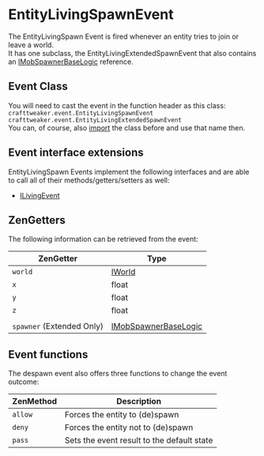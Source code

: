 # EntityLivingSpawnEvent

The EntityLivingSpawn Event is fired whenever an entity tries to join or leave a world.  
It has one subclass, the EntityLivingExtendedSpawnEvent that also contains an [IMobSpawnerBaseLogic](/Vanilla/TileEntity/IMobSpawnerBaseLogic) reference.  

## Event Class
You will need to cast the event in the function header as this class:  
`crafttweaker.event.EntityLivingSpawnEvent`  
`crafttweaker.event.EntityLivingExtendedSpawnEvent`  
You can, of course, also [import](/AdvancedFunctions/Import/) the class before and use that name then.

## Event interface extensions
EntityLivingSpawn Events implement the following interfaces and are able to call all of their methods/getters/setters as well:

- [ILivingEvent](/Vanilla/Events/Events/ILivingEvent/)


## ZenGetters
The following information can be retrieved from the event:

| ZenGetter                 | Type                                                               |
|---------------------------|--------------------------------------------------------------------|
| `world`                   | [IWorld](/Vanilla/World/IWorld/)                                   |
| `x`                       | float                                                              |
| `y`                       | float                                                              |
| `z`                       | float                                                              |
|                           |                                                                    |
| `spawner` (Extended Only) | [IMobSpawnerBaseLogic](/Vanilla/TileEntity/IMobSpawnerBaseLogic)   |


## Event functions

The despawn event also offers three functions to change the event outcome:

| ZenMethod      | Description 
|----------------|----------------------------------------------|
| `allow`        | Forces the entity to (de)spawn               |
| `deny`         | Forces the entity not to (de)spawn           |
| `pass`         | Sets the event result to the default state   |